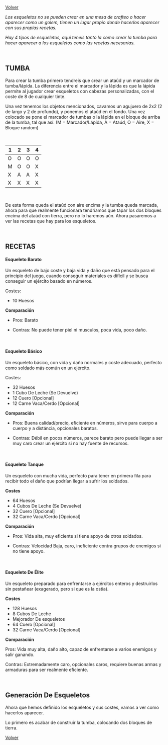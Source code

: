 [Volver](https://github.com/OMG67/Retratoland-Wiki/blob/master/introducci%C3%B3n.md)

*Los esqueletos no se pueden crear en una mesa de crafteo o hacer aparecer como un golem, tienen un lugar propio donde hacerlos aparecer con sus propias recetas.*

*Hay 4 tipos de esqueletos, aqui teneis tanto la como crear la tumba para hacer aparecer a los esqueletos como las recetas necesarias.*

<br>

## TUMBA

Para crear la tumba primero tendreis que crear un ataúd y un marcador de tumba/lápida. La diferencia entre el marcador y la lápida es que la lápida permite al jugador crear esqueletos con cabezas personalizadas, con el coste de 8 de cualquier tinte.

Una vez tenemos los objetos mencionados, cavamos un agujuero de 2x2 (2 de largo y 2 de profundo), y ponemos el ataúd en el fondo. Una vez colocado se pone el marcador de tumbas o la lápida en el bloque de arriba de la tumba, tal que así: (M = Marcador/Lápida, A = Ataúd, O = Aire, X = Bloque random)

<br>

| 1 	| 2 	| 3 	| 4 	|
|---	|---	|---	|---	|
| O 	| O 	| O 	| O 	|
| M 	| O 	| O 	| X 	|
| X 	| A 	| A 	| X 	|
| X 	| X 	| X 	| X 	|

<br>

De esta forma queda el ataúd con aire encima y la tumba queda marcada, ahora para que realmente funcionara tendríamos que tapar los dos bloques encima del ataúd con tierra, pero no lo haremos aún. Ahora pasaremos a ver las recetas que hay para los esqueletos.

<br>

## RECETAS

#### Esqueleto Barato

Un esqueleto de bajo coste y baja vida y daño que está pensado para el principio del juego, cuando conseguir materiales es difícil
y se busca conseguir un ejército basado en números.

Costes: 
- 10 Huesos

**Comparación**

- Pros: Barato

- Contras: No puede tener piel ni musculos, poca vida, poco daño.

<br>

#### Esqueleto Básico

Un esqueleto básico, con vida y daño normales y coste adecuado, perfecto como soldado más común en un ejército.

Costes:
- 32 Huesos
- 1 Cubo De Leche (Se Devuelve)
- 12 Cuero [Opcional]
- 12 Carne Vaca/Cerdo [Opcional]

**Comparación**

- Pros: Buena calidad/precio, eficiente en números, sirve para cuerpo a cuerpo y a distáncia, opcionales baratos.

- Contras: Débil en pocos números, parece barato pero puede llegar a ser muy caro crear un ejército si no hay fuente de recursos.

<br>

#### Esqueleto Tanque

Un esqueleto con mucha vida, perfecto para tener en primera fila para recibir todo el daño que podrían llegar a sufrir los soldados.

**Costes**
- 64 Huesos
- 4 Cubos De Leche (Se Devuelve)
- 32 Cuero [Opcional]
- 32 Carne Vaca/Cerdo [Opcional]

**Comparación**

- Pros: Vida alta, muy eficiente si tiene apoyo de otros soldados.

- Contras: Velocidad Baja, caro, ineficiente contra grupos de enemigos si no tiene apoyo.

<br>

#### Esqueleto De Élite

Un esqueleto preparado para enfrentarse a ejércitos enteros y destruirlos sin pestañear (exagerado, pero si que es la ostia).

**Costes**
- 128 Huesos
- 8 Cubos De Leche
- Mejorador De esqueletos
- 64 Cuero [Opcional]
- 32 Carne Vaca/Cerdo [Opcional]

**Comparación**

Pros: Vida muy alta, daño alto, capaz de enfrentarse a varios enemigos y salir ganando.

Contras: Extremadamente caro, opcionales caros, requiere buenas armas y armaduras para ser realmente eficiente.

<br>

## Generación De Esqueletos

Ahora que hemos definido los esqueletos y sus costes, vamos a ver como hacerlos aparecer.

Lo primero es acabar de construir la tumba, colocando dos bloques de tierra.

[Volver](https://github.com/OMG67/Retratoland-Wiki/blob/master/introducci%C3%B3n.md)